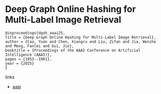 # Deep Graph Online Hashing for Multi-Label Image Retrieval

```
@inproceedings{dgoh_aaai25,
title = {Deep Graph Online Hashing for Multi-Label Image Retrieval},
author = {Cao, Yuan and Chen, Xiangru and Liu, Zifan and Jia, Wenzhe and Meng, Fanlei and Gui, Jie},
booktitle = {Proceedings of the AAAI Conference on Artificial Intelligence (AAAI)},
pages = {1953--1961},
year = {2025}
}
```

links
- [aaai](https://ojs.aaai.org/index.php/AAAI/article/view/32191)

